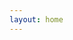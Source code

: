 ```yaml
---
layout: home
---
```


<style>
    {% include home.css %}
</style>
<link rel="stylesheet" href="/css/skin.css">
